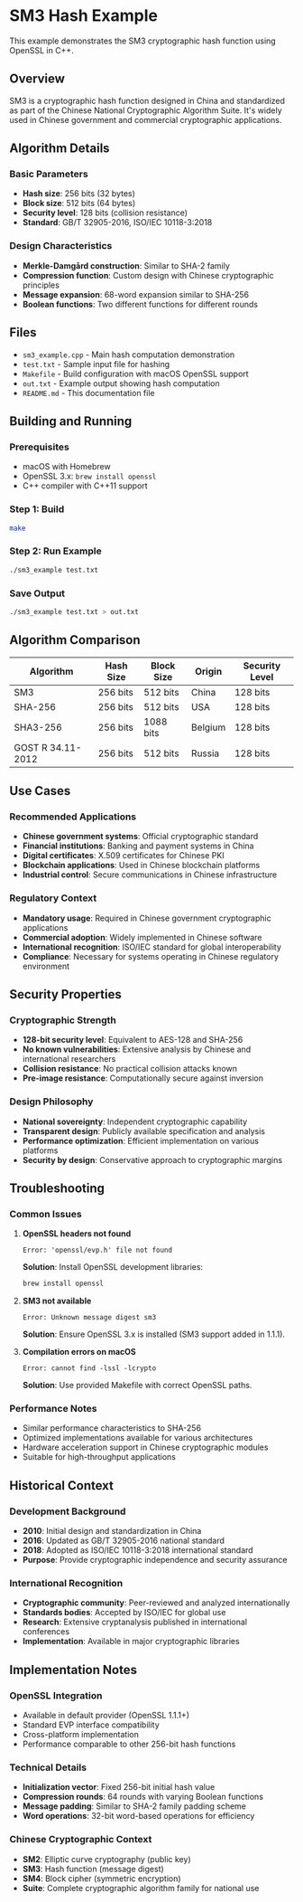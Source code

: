 # SM3 Hash Example

This example demonstrates the SM3 cryptographic hash function using OpenSSL in C++.

## Overview

SM3 is a cryptographic hash function designed in China and standardized as part of the Chinese National Cryptographic Algorithm Suite. It's widely used in Chinese government and commercial cryptographic applications.

## Algorithm Details

### Basic Parameters
- **Hash size**: 256 bits (32 bytes)
- **Block size**: 512 bits (64 bytes)
- **Security level**: 128 bits (collision resistance)
- **Standard**: GB/T 32905-2016, ISO/IEC 10118-3:2018

### Design Characteristics
- **Merkle-Damgård construction**: Similar to SHA-2 family
- **Compression function**: Custom design with Chinese cryptographic principles
- **Message expansion**: 68-word expansion similar to SHA-256
- **Boolean functions**: Two different functions for different rounds

## Files

- `sm3_example.cpp` - Main hash computation demonstration
- `test.txt` - Sample input file for hashing
- `Makefile` - Build configuration with macOS OpenSSL support
- `out.txt` - Example output showing hash computation
- `README.md` - This documentation file

## Building and Running

### Prerequisites
- macOS with Homebrew
- OpenSSL 3.x: `brew install openssl`
- C++ compiler with C++11 support

### Step 1: Build
```bash
make
```

### Step 2: Run Example
```bash
./sm3_example test.txt
```

### Save Output
```bash
./sm3_example test.txt > out.txt
```

## Algorithm Comparison

| Algorithm | Hash Size | Block Size | Origin | Security Level |
|-----------|-----------|------------|---------|----------------|
| SM3       | 256 bits  | 512 bits   | China   | 128 bits      |
| SHA-256   | 256 bits  | 512 bits   | USA     | 128 bits      |
| SHA3-256  | 256 bits  | 1088 bits  | Belgium | 128 bits      |
| GOST R 34.11-2012 | 256 bits | 512 bits | Russia | 128 bits |

## Use Cases

### Recommended Applications
- **Chinese government systems**: Official cryptographic standard
- **Financial institutions**: Banking and payment systems in China
- **Digital certificates**: X.509 certificates for Chinese PKI
- **Blockchain applications**: Used in Chinese blockchain platforms
- **Industrial control**: Secure communications in Chinese infrastructure

### Regulatory Context
- **Mandatory usage**: Required in Chinese government cryptographic applications
- **Commercial adoption**: Widely implemented in Chinese software
- **International recognition**: ISO/IEC standard for global interoperability
- **Compliance**: Necessary for systems operating in Chinese regulatory environment

## Security Properties

### Cryptographic Strength
- **128-bit security level**: Equivalent to AES-128 and SHA-256
- **No known vulnerabilities**: Extensive analysis by Chinese and international researchers
- **Collision resistance**: No practical collision attacks known
- **Pre-image resistance**: Computationally secure against inversion

### Design Philosophy
- **National sovereignty**: Independent cryptographic capability
- **Transparent design**: Publicly available specification and analysis
- **Performance optimization**: Efficient implementation on various platforms
- **Security by design**: Conservative approach to cryptographic margins

## Troubleshooting

### Common Issues

1. **OpenSSL headers not found**
   ```
   Error: 'openssl/evp.h' file not found
   ```
   **Solution**: Install OpenSSL development libraries:
   ```bash
   brew install openssl
   ```

2. **SM3 not available**
   ```
   Error: Unknown message digest sm3
   ```
   **Solution**: Ensure OpenSSL 3.x is installed (SM3 support added in 1.1.1).

3. **Compilation errors on macOS**
   ```
   Error: cannot find -lssl -lcrypto
   ```
   **Solution**: Use provided Makefile with correct OpenSSL paths.

### Performance Notes
- Similar performance characteristics to SHA-256
- Optimized implementations available for various architectures
- Hardware acceleration support in Chinese cryptographic modules
- Suitable for high-throughput applications

## Historical Context

### Development Background
- **2010**: Initial design and standardization in China
- **2016**: Updated as GB/T 32905-2016 national standard
- **2018**: Adopted as ISO/IEC 10118-3:2018 international standard
- **Purpose**: Provide cryptographic independence and security assurance

### International Recognition
- **Cryptographic community**: Peer-reviewed and analyzed internationally
- **Standards bodies**: Accepted by ISO/IEC for global use
- **Research**: Extensive cryptanalysis published in international conferences
- **Implementation**: Available in major cryptographic libraries

## Implementation Notes

### OpenSSL Integration
- Available in default provider (OpenSSL 1.1.1+)
- Standard EVP interface compatibility
- Cross-platform implementation
- Performance comparable to other 256-bit hash functions

### Technical Details
- **Initialization vector**: Fixed 256-bit initial hash value
- **Compression rounds**: 64 rounds with varying Boolean functions
- **Message padding**: Similar to SHA-2 family padding scheme
- **Word operations**: 32-bit word-based operations for efficiency

### Chinese Cryptographic Context
- **SM2**: Elliptic curve cryptography (public key)
- **SM3**: Hash function (message digest)
- **SM4**: Block cipher (symmetric encryption)
- **Suite**: Complete cryptographic algorithm family for national use
